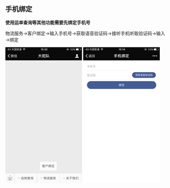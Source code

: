 ## **手机绑定**

**使用运单查询等其他功能需要先绑定手机号**

物流服务→客户绑定→输入手机号→获取语音验证码→接听手机听取验证码→输入→绑定

![](/assets/客户绑定.png)                  ![](/assets/手机绑定.png)

